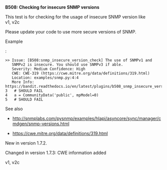 **B508: Checking for insecure SNMP versions**

This test is for checking for the usage of insecure SNMP version like  
v1, v2c

Please update your code to use more secure versions of SNMP.

Example

:

    >> Issue: [B508:snmp_insecure_version_check] The use of SNMPv1 and
       SNMPv2 is insecure. You should use SNMPv3 if able.
       Severity: Medium Confidence: High
       CWE: CWE-319 (https://cwe.mitre.org/data/definitions/319.html)
       Location: examples/snmp.py:4:4
       More Info: https://bandit.readthedocs.io/en/latest/plugins/b508_snmp_insecure_version_check.html
    3   # SHOULD FAIL
    4   a = CommunityData('public', mpModel=0)
    5   # SHOULD FAIL

See also

- <a
  href="http://snmplabs.com/pysnmp/examples/hlapi/asyncore/sync/manager/cmdgen/snmp-versions.html"
  class="reference external"
  shape="rect">http://snmplabs.com/pysnmp/examples/hlapi/asyncore/sync/manager/cmdgen/snmp-versions.html</a>

- <a href="https://cwe.mitre.org/data/definitions/319.html"
  class="reference external"
  shape="rect">https://cwe.mitre.org/data/definitions/319.html</a>

New in version 1.7.2.

Changed in version 1.7.3: CWE information added

v1, v2c
